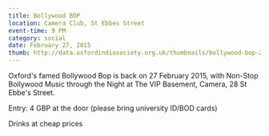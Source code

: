 ```yaml
---
title: Bollywood BOP
location: Camera Club, St Ebbes Street
event-time: 9 PM
category: social
date: February 27, 2015
thumb: http://data.oxfordindiasociety.org.uk/thumbnails/bollywood-bop-2015/bop.png
---
```


Oxford's famed Bollywood Bop is back on 27 February 2015, 
with Non-Stop Bollywood Music through the Night 
at The VIP Basement, Camera, 28 St Ebbe's Street.

Entry: 4 GBP at the door (please bring university ID/BOD cards)

Drinks at cheap prices

